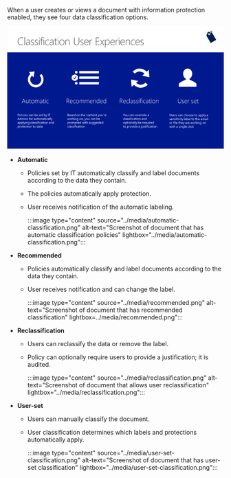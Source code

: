 When a user creates or views a document with information protection enabled, they see four data classification options.

![Four user classification experiences](../media/classification-user-experiences.png)

- **Automatic**

  - Policies set by IT automatically classify and label documents according to the data they contain.
  - The policies automatically apply protection.
  - User receives notification of the automatic labeling.

     :::image type="content" source="../media/automatic-classification.png" alt-text="Screenshot of document that has automatic classification policies" lightbox="../media/automatic-classification.png":::

- **Recommended**

  - Policies automatically classify and label documents according to the data they contain.
  - User receives notification and can change the label.

    :::image type="content" source="../media/recommended.png" alt-text="Screenshot of document that has recommended classification" lightbox=../media/recommended.png":::

- **Reclassification**

  - Users can reclassify the data or remove the label.
  - Policy can optionally require users to provide a justification; it is audited.

    :::image type="content" source="../media/reclassification.png" alt-text="Screenshot of document that allows user reclassification" lightbox="../media/reclassification.png":::

- **User-set**

  - Users can manually classify the document.
  - User classification determines which labels and protections automatically apply.

    :::image type="content" source="../media/user-set-classification.png" alt-text="Screenshot of document that has user-set classification" lightbox="../media/user-set-classification.png":::
